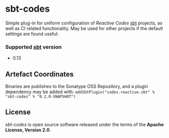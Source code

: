 sbt-codes
=======
Simple plug-in for uniform configuration of *Reactive Codes* [sbt][1] projects, as well as CI related functionality. May 
be used for other projects if the default settings are found useful.


### Supported [sbt][1] version
-  0.13

## Artefact Coordinates
Binaries are publishes to the Sonatype OSS Repository, and a plugin dependency may be added with:
`addSbtPlugin("codes.reactive.sbt" % "sbt-codes" % "0.2.0-SNAPSHOT")`


## License
*sbt-codes* is open source software released under the terms of the **Apache License, Version 2.0**. 



[1]:  http://scala-sbt.org
